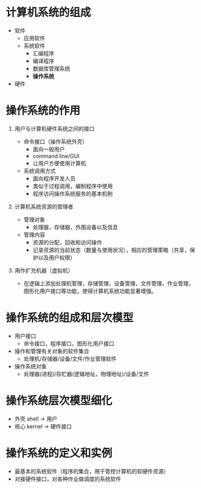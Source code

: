 # 计算机系统的组成
- 软件
    - 应用软件
    - 系统软件
        - 汇编程序
        - 编译程序
        - 数据库管理系统
        - **操作系统**
- 硬件

# 操作系统的作用
1. 用户与计算机硬件系统之间的接口
    - 命令接口（操作系统外壳）
        - 面向一般用户
        - command line/GUI
        - 让用户方便使用计算机
    - 系统调用方式
        - 面向程序开发人员
        - 类似于过程调用，编制程序中使用
        - 程序访问操作系统服务的基本机制

2. 计算机系统资源的管理者
    - 管理对象
        - 处理器，存储器，外围设备以及信息
    - 管理内容
        - 资源的分配，回收和访问操作
        - 记录资源的当前状态（数量与使用状况），相应的管理策略（共享，保护以及用户权限）

3. 用作扩充机器（虚拟机）
    - 在逻辑上添加处理机管理，存储管理，设备管理，文件管理，作业管理，图形化用户接口等功能，使得计算机系统功能显著增强。

# 操作系统的组成和层次模型
- 用户接口
    - 命令接口，程序接口，图形化用户接口
- 操作和管理有关对象的软件集合
    - 处理机/存储器/设备/文件/作业管理软件
- 操作系统对象
    - 处理器(进程)/存贮器(逻辑地址，物理地址)/设备/文件

# 操作系统层次模型细化
- 外壳 shell -> 用户
- 核心 kernel -> 硬件接口

# 操作系统的定义和实例
- 最基本的系统软件（程序的集合，用于管控计算机的软硬件资源）
- 对接硬件接口，对各种作业做调度的系统软件